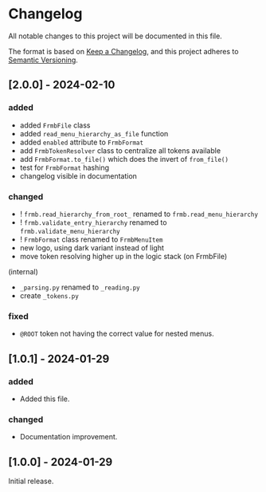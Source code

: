 # Changelog

All notable changes to this project will be documented in this file.

The format is based on [Keep a Changelog](https://keepachangelog.com/en/1.0.0/),
and this project adheres to [Semantic Versioning](https://semver.org/spec/v2.0.0.html).

## [2.0.0] - 2024-02-10

### added

- added `FrmbFile` class
- added `read_menu_hierarchy_as_file` function
- added `enabled` attribute to `FrmbFormat`
- add `FrmbTokenResolver` class to centralize all tokens available
- add `FrmbFormat.to_file()` which does the invert of `from_file()`
- test for `FrmbFormat` hashing 
- changelog visible in documentation

### changed

- ! `frmb.read_hierarchy_from_root_` renamed to `frmb.read_menu_hierarchy`
- ! `frmb.validate_entry_hierarchy` renamed to `frmb.validate_menu_hierarchy`
- ! `FrmbFormat` class renamed to `FrmbMenuItem`
- new logo, using dark variant instead of light
- move token resolving higher up in the logic stack (on FrmbFile)

(internal)
- `_parsing.py` renamed to `_reading.py`
- create `_tokens.py`

### fixed

- `@ROOT` token not having the correct value for nested menus.

## [1.0.1] - 2024-01-29

### added

- Added this file.

### changed

- Documentation improvement.

## [1.0.0] - 2024-01-29

Initial release.